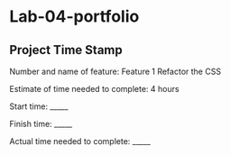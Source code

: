 # Lab-04-portfolio

## Project Time Stamp

Number and name of feature: Feature 1 Refactor the CSS

Estimate of time needed to complete: 4 hours

Start time: _____

Finish time: _____

Actual time needed to complete: _____